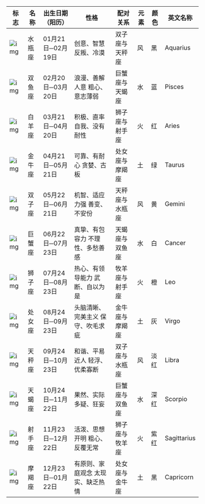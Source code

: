 | 标志                                            | 名称   | 出生日期（阳历）  | 性格                              | 配对关系       | 元素 | 颜色 | 英文名称    |
| ----------------------------------------------- | ------ | ----------------- | --------------------------------- | -------------- | ---- | ---- | ----------- |
| ![img](http://www.51zzl.com/images/xxyl/14.gif) | 水瓶座 | 01月21日─02月19日 | 创意、智慧 反叛、冷漠             | 双子座与天秤座 | 风   | 黑   | Aquarius    |
| ![img](http://www.51zzl.com/images/xxyl/15.gif) | 双鱼座 | 02月20日─03月20日 | 浪漫、善解人意 粗心、意志薄弱     | 巨蟹座与天蝎座 | 水   | 蓝   | Pisces      |
| ![img](http://www.51zzl.com/images/xxyl/4.gif)  | 白羊座 | 03月21日─04月20日 | 积极、直率 自我、没有耐性         | 狮子座与射手座 | 火   | 红   | Aries       |
| ![img](http://www.51zzl.com/images/xxyl/5.gif)  | 金牛座 | 04月21日─05月21日 | 可靠、有耐心 贪婪、古板           | 处女座与摩羯座 | 土   | 绿   | Taurus      |
| ![img](http://www.51zzl.com/images/xxyl/6.gif)  | 双子座 | 05月22日─06月21日 | 机智、适应力强 善变、不安份       | 天秤座与水瓶座 | 风   | 黄   | Gemini      |
| ![img](http://www.51zzl.com/images/xxyl/7.gif)  | 巨蟹座 | 06月22日─07月23日 | 真挚、有包容力 不理性、多愁善感   | 天蝎座与双鱼座 | 水   | 白   | Cancer      |
| ![img](http://www.51zzl.com/images/xxyl/8.gif)  | 狮子座 | 07月24日─08月23日 | 热心、有领导能力 武断、自以为是   | 牧羊座与射手座 | 火   | 橙   | Leo         |
| ![img](http://www.51zzl.com/images/xxyl/9.gif)  | 处女座 | 08月24日─09月23日 | 头脑清晰、完美主义 保守、吹毛求疵 | 金牛座与摩羯座 | 土   | 灰   | Virgo       |
| ![img](http://www.51zzl.com/images/xxyl/10.gif) | 天秤座 | 09月24日─10月23日 | 和谐、平易近人 轻浮、优柔寡断     | 双子座与水瓶座 | 风   | 淡红 | Libra       |
| ![img](http://www.51zzl.com/images/xxyl/11.gif) | 天蝎座 | 10月24日─11月22日 | 果然、实际 多疑、狂妄             | 巨蟹座与双鱼座 | 水   | 深红 | Scorpio     |
| ![img](http://www.51zzl.com/images/xxyl/12.gif) | 射手座 | 11月23日─12月22日 | 活泼、思想开明 粗心、反覆无常     | 狮子座与牧羊座 | 火   | 紫红 | Sagittarius |
| ![img](http://www.51zzl.com/images/xxyl/13.gif) | 摩羯座 | 12月23日─01月22日 | 有原则、家庭观念 太现实、缺乏热情 | 处女座与金牛座 | 土   | 黑   | Capricorn   |


